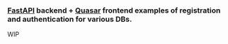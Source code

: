 ### [FastAPI](https://fastapi.tiangolo.com/) backend + [Quasar](https://quasar.dev/) frontend examples of registration and authentication for various DBs.

WIP
